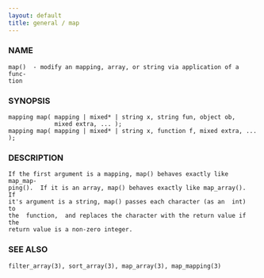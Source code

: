 ```yaml
---
layout: default
title: general / map
---
```


### NAME

    map()  - modify an mapping, array, or string via application of a func‐
    tion


### SYNOPSIS

    mapping map( mapping | mixed* | string x, string fun, object ob,
                 mixed extra, ... );
    mapping map( mapping | mixed* | string x, function f, mixed extra, ... );


### DESCRIPTION

    If the first argument is a mapping, map() behaves exactly like map_map‐
    ping().  If it is an array, map() behaves exactly like map_array().  If
    it's argument is a string, map() passes each character (as an  int)  to
    the  function,  and replaces the character with the return value if the
    return value is a non-zero integer.


### SEE ALSO

    filter_array(3), sort_array(3), map_array(3), map_mapping(3)
